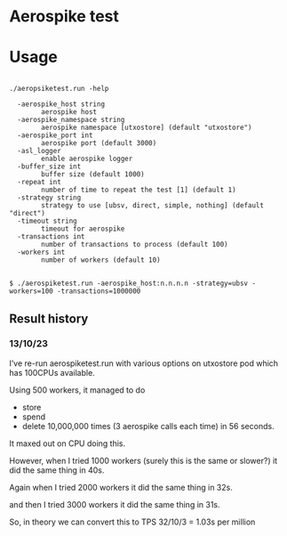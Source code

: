 
# Aerospike test

# Usage

```shell

./aeropsiketest.run -help

  -aerospike_host string
    	aerospike host
  -aerospike_namespace string
    	aerospike namespace [utxostore] (default "utxostore")
  -aerospike_port int
    	aerospike port (default 3000)
  -asl_logger
    	enable aerospike logger
  -buffer_size int
    	buffer size (default 1000)
  -repeat int
    	number of time to repeat the test [1] (default 1)
  -strategy string
    	strategy to use [ubsv, direct, simple, nothing] (default "direct")
  -timeout string
    	timeout for aerospike
  -transactions int
    	number of transactions to process (default 100)
  -workers int
    	number of workers (default 10)


$ ./aerospiketest.run -aerospike_host:n.n.n.n -strategy=ubsv -workers=100 -transactions=1000000

```
## Result history


### 13/10/23
I’ve re-run aerospiketest.run with various options on utxostore pod which has 100CPUs available.

Using 500 workers, it managed to do
- store
- spend
- delete
10,000,000 times (3 aerospike calls each time)
in 56 seconds.

It maxed out on CPU doing this.

However, when I tried 1000 workers (surely this is the same or slower?)
it did the same thing in 40s.

Again when I tried 2000 workers
it did the same thing in 32s.

and then I tried 3000 workers
it did the same thing in 31s.

So, in theory we can convert this to TPS 32/10/3 = 1.03s per million
